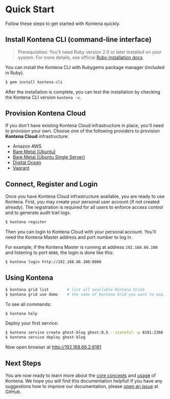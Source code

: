 # Quick Start

Follow these steps to get started with Kontena quickly.

## Install Kontena CLI (command-line interface)

> Prerequisities: You'll need Ruby version 2.0 or later installed on your system. For more details, see official [Ruby installation docs](https://www.ruby-lang.org/en/documentation/installation/).

You can install the Kontena CLI with Rubygems package manager (included in Ruby).

```sh
$ gem install kontena-cli
```

After the installation is complete, you can test the installation by checking the Kontena CLI version `kontena -v`.

## Provision Kontena Cloud

If you don't have existing Kontena Cloud infrastructure in place, you'll need to provision your own. Choose one of the following providers to provision **Kontena Cloud** infrastructure:

* Amazon AWS
* [Bare Metal (Ubuntu)](deploy-baremetal-ubuntu.md)
* [Bare Metal (Ubuntu Single Server)](deploy-baremetal-ubuntu-mini.md)
* [Digital Ocean](deploy-do.md)
* [Vagrant](deploy-vagrant.md)

## Connect, Register and Login

Once you have Kontena Cloud infrastructure available, you are ready to use Kontena. First, you may create your personal user account (if not created already). The registration is required for all users to enforce access control and to generate audit trail logs.

```sh
$ kontena register
```

Then you can login to Kontena Cloud with your personal account. You'll need the Kontena Master address and port number to log in.

For example, if the Kontena Master is running at address `192.168.66.100` and listening to port `8080`, the login is done like this:

```sh
$ kontena login http://192.168.66.100:8080
```

## Using Kontena

```sh
$ kontena grid list        # list all available Kontena Grids
$ kontena grid use demo    # the name of Kontena Grid you want to use, in this case "demo"
```

To see all commands:

```sh
$ kontena help
```

Deploy your first service:

```sh
$ kontena service create ghost-blog ghost:0.5 --stateful -p 8181:2368
$ kontena service deploy ghost-blog
```

Now open browser at http://192.168.66.2:8181

## Next Steps

You are now ready to learn more about the [core concepts](../core-concepts) and [usage](../using-kontena) of Kontena. We hope you will find this documentation helpful! If you have any suggestions how to improve our documentation, please [open an issue](https://github.com/kontena/kontena/issues) at GitHub.